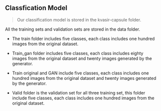 ## Classfication Model

> Our classification model is stored in the kvasir-capsule folder.



All the training sets and validation sets are stored in the data folder. 

- The train folder includes five classes, each class includes one hundred images from the original dataset.

- Train_gan folder includes five classes, each class includes eighty images from the original dataset and twenty images generated by the generator.

- Train original and GAN include five classes, each class includes one hundred images from the original dataset and twenty images generated by the generator.
- Valid folder is the validation set for all three training set, this folder include five classes, each class includes one hundred images from the original dataset.



